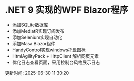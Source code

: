 # .NET 9 实现的WPF Blazor程序

- 添加SQLite数据库
- 添加MediatR实现订阅发布
- 添加Selenium实现自动化
- 添加Masa Blazor组件
- HandyControl实现windows托盘图标
- HtmlAgilityPack + HttpClient 解析网页元素
- 优化日志查看页面，采用控制台风格展示日志

更新时间: 2025-06-30 11:30:20

